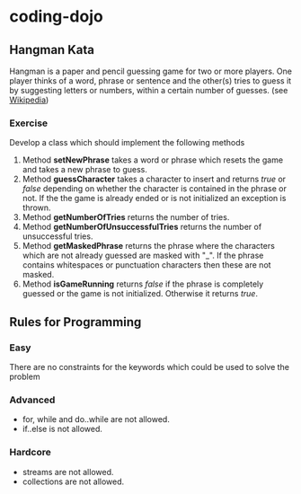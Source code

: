 # coding-dojo
## Hangman Kata
Hangman is a paper and pencil guessing game for two or more players. 
One player thinks of a word, phrase or sentence and the other(s) tries to guess 
it by suggesting letters or numbers, within a certain number of guesses. (see [Wikipedia][1])

### Exercise
Develop a class which should implement the following methods
1. Method **setNewPhrase** takes a word or phrase which resets the game and
takes a new phrase to guess.
2. Method **guessCharacter** takes a character to insert and returns
*true* or *false* depending on whether the character is contained in the phrase or not.
If the the game is already ended or is not initialized an exception is thrown.
3. Method **getNumberOfTries** returns the number of tries.
4. Method **getNumberOfUnsuccessfulTries** returns the number of unsuccessful tries.
5. Method **getMaskedPhrase** returns the phrase where the characters which are not
already guessed are masked with "_". If the phrase contains whitespaces or punctuation
characters then these are not masked.
6. Method **isGameRunning** returns *false* if the phrase is completely guessed or the game is not
initialized. Otherwise it returns *true*.

## Rules for Programming
### Easy
There are no constraints for the keywords which could be used to solve the problem

### Advanced
- for, while and do..while are not allowed.
- if..else is not allowed.

### Hardcore
- streams are not allowed.
- collections are not allowed.

[1]: https://en.wikipedia.org/wiki/Hangman_(game)